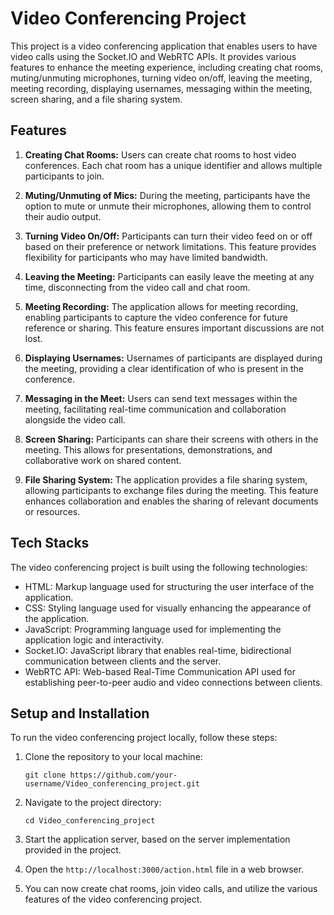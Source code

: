 # Video Conferencing Project

This project is a video conferencing application that enables users to have video calls using the Socket.IO and WebRTC APIs. It provides various features to enhance the meeting experience, including creating chat rooms, muting/unmuting microphones, turning video on/off, leaving the meeting, meeting recording, displaying usernames, messaging within the meeting, screen sharing, and a file sharing system.

## Features

1. **Creating Chat Rooms:** Users can create chat rooms to host video conferences. Each chat room has a unique identifier and allows multiple participants to join.

2. **Muting/Unmuting of Mics:** During the meeting, participants have the option to mute or unmute their microphones, allowing them to control their audio output.

3. **Turning Video On/Off:** Participants can turn their video feed on or off based on their preference or network limitations. This feature provides flexibility for participants who may have limited bandwidth.

4. **Leaving the Meeting:** Participants can easily leave the meeting at any time, disconnecting from the video call and chat room.

5. **Meeting Recording:** The application allows for meeting recording, enabling participants to capture the video conference for future reference or sharing. This feature ensures important discussions are not lost.

6. **Displaying Usernames:** Usernames of participants are displayed during the meeting, providing a clear identification of who is present in the conference.

7. **Messaging in the Meet:** Users can send text messages within the meeting, facilitating real-time communication and collaboration alongside the video call.

8. **Screen Sharing:** Participants can share their screens with others in the meeting. This allows for presentations, demonstrations, and collaborative work on shared content.

9. **File Sharing System:** The application provides a file sharing system, allowing participants to exchange files during the meeting. This feature enhances collaboration and enables the sharing of relevant documents or resources.

## Tech Stacks

The video conferencing project is built using the following technologies:

- HTML: Markup language used for structuring the user interface of the application.
- CSS: Styling language used for visually enhancing the appearance of the application.
- JavaScript: Programming language used for implementing the application logic and interactivity.
- Socket.IO: JavaScript library that enables real-time, bidirectional communication between clients and the server.
- WebRTC API: Web-based Real-Time Communication API used for establishing peer-to-peer audio and video connections between clients.

## Setup and Installation

To run the video conferencing project locally, follow these steps:

1. Clone the repository to your local machine:
   ```
   git clone https://github.com/your-username/Video_conferencing_project.git
   ```

2. Navigate to the project directory:
   ```
   cd Video_conferencing_project
   ```

3. Start the application server, based on the server implementation provided in the project.
  
4. Open the `http://localhost:3000/action.html` file in a web browser.



5. You can now create chat rooms, join video calls, and utilize the various features of the video conferencing project.




